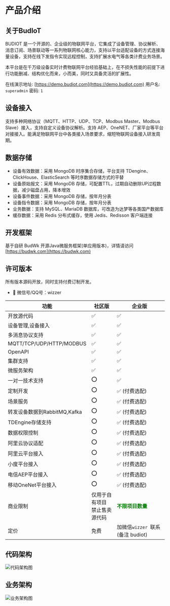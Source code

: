 # 产品介绍

## 关于BudIoT
BUDIOT 是一个开源的、企业级的物联网平台，它集成了设备管理、协议解析、消息订阅、场景联动等一系列物联网核心能力，支持以平台适配设备的方式连接海量设备，支持在线下发指令实现远程控制，支持扩展水电气等各类计费业务场景。

本平台是在千万级设备实时计费物联网平台经验基础上，在不损失性能的前提下进行功能删减、结构优化而来，小而美，同时又具备灵活的扩展性。

在线演示地址: [https://demo.budiot.com](https://demo.budiot.com) 用户名: `superadmin` 密码: `1`

## 设备接入

支持多种网络协议（MQTT、HTTP、UDP、TCP、Modbus Master、Modbus Slave）接入，支持自定义设备协议解析。支持 AEP、OneNET、厂家平台等平台对接接入。能满足物联网平台中各类接入场景要求，缩短物联网设备接入研发周期。

## 数据存储

* 设备有效数据：采用 MongoDB 时序集合存储，平台支持 TDengine、ClickHouse、ElasticSearch 等时序数据存储方式的平替
* 设备原始报文：采用 MongoDB 存储，可配置TTL，过期自动删除UP过程数据，减少磁盘占用，降本增效
* 设备事件数据：采用 MongoDB 存储，按年月分表
* 设备指令数据：采用 MongoDB 存储，按年月分表
* 业务数据：支持 MySQL、MariaDB 数据库，可改造为达梦等各类国产数据库
* 缓存数据：采用 Redis 分布式缓存，使用 Jedis、Redisson 客户端连接

## 开发框架

基于自研 BudWk 开源Java微服务框架(单应用版本)，详情请访问 [https://budwk.com](https://budwk.com)


## 许可版本

所有版本源码开放，同时支持付费订制开发。

* :tada: 微信号/QQ号：wizzer 

| 功能                         | 社区版 | 企业版                    |
| ---------------------------- | ------ |  ------------------------- |
| 开放源代码                   | ✅      | ✅                         |
| 设备管理,设备接入            | ✅      | ✅                         |
| 多消息协议支持               | ✅      |  ✅                         |
| MQTT/TCP/UDP/HTTP/MODBUS        | ✅      |  ✅                    |
| OpenAPI                   | ✅       | ✅                         |
| 集群支持                     | ✅      |  ✅                       |
| 微服务架构                   | ✅      |  ✅                       |
| 一对一技术支持               | ⭕      | ✅                         |
| 定制开发                    | ⭕      |  ✅ (付费选配)                     |
| 场景服务                    | ⭕      |  ✅ (付费选配)                     |
| 转发设备数据到RabbitMQ,Kafka | ⭕      |  ✅ (付费选配)                       |
| TDEngine存储支持            | ⭕      |  ✅ (付费选配)                      |
| 数据权限控制                 | ⭕      |  ✅ (付费选配)                       |
| 阿里云协议适配               | ⭕      |  ✅ (付费选配)          |
| 阿里云平台接入               | ⭕      |  ✅ (付费选配)          |
| 小度平台接入                 | ⭕      |  ✅ (付费选配)          |
| 电信AEP平台接入              | ⭕      |  ✅ (付费选配)          |
| 移动OneNet平台接入           | ⭕      |  ✅ (付费选配)          |
| 商业限制                    | 仅用于自有项目<br>禁止售卖源代码  | <span style='color:green;font-weight:800'>不限项目数量</span> |
| 定价                         | 免费   |  加微信`wizzer `联系(备注 budiot)    |

## 代码架构

![代码架构图](/01.png)

## 业务架构

![业务架构图](/02.png)



